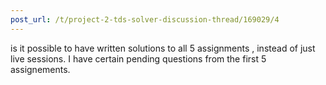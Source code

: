 ```yaml
---
post_url: /t/project-2-tds-solver-discussion-thread/169029/4
---
```

is it possible to have written solutions to all 5 assignments , instead of just live sessions. I have certain pending questions from the first 5 assignements.